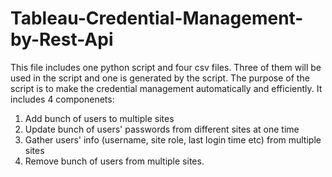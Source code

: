 # Tableau-Credential-Management-by-Rest-Api
This file includes one python script and four csv files. Three of them will be used in the script and one is generated by the script. 
The purpose of the script is to make the credential management automatically and efficiently. It includes 4 componenets:
1. Add bunch of users to multiple sites
2. Update bunch of users' passwords from different sites at one time
3. Gather users' info (username, site role, last login time etc) from multiple sites
4. Remove bunch of users from multiple sites.
